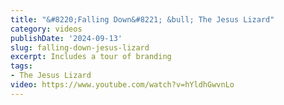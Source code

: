 ```yaml
---
title: "&#8220;Falling Down&#8221; &bull; The Jesus Lizard"
category: videos
publishDate: '2024-09-13'
slug: falling-down-jesus-lizard
excerpt: Includes a tour of branding
tags:
- The Jesus Lizard
video: https://www.youtube.com/watch?v=hYldhGwvnLo
---
```


